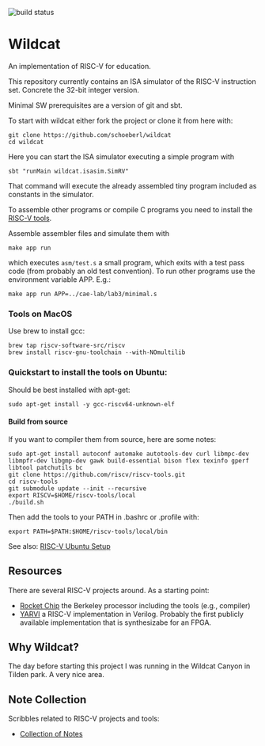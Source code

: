 
![build status](https://github.com/schoeberl/wildcat/actions/workflows/scala.yml/badge.svg)

# Wildcat

An implementation of RISC-V for education.

This repository currently contains an ISA simulator of the RISC-V instruction
set. Concrete the 32-bit integer version.

Minimal SW prerequisites are a version of git and sbt.

To start with wildcat either fork the project or clone it from here with:

    git clone https://github.com/schoeberl/wildcat
    cd wildcat

Here you can start the ISA simulator executing a simple program with

    sbt "runMain wildcat.isasim.SimRV"

That command will execute the already assembled tiny program included
as constants in the simulator.

To assemble other programs or compile C programs you need to install
the [RISC-V tools](https://github.com/riscv/riscv-tools).

Assemble assembler files and simulate them with
```
make app run
```
which executes `asm/test.s` a small program, which exits with a test pass
code (from probably an old test convention). To run other programs
use the environment variable APP. E.g.:
```
make app run APP=../cae-lab/lab3/minimal.s
```

### Tools on MacOS

Use brew to install gcc:

```
brew tap riscv-software-src/riscv 
brew install riscv-gnu-toolchain --with-NOmultilib
```

### Quickstart to install the tools on Ubuntu:

Should be best installed with apt-get:

    sudo apt-get install -y gcc-riscv64-unknown-elf

#### Build from source

If you want to compiler them from source, here are some notes:

    sudo apt-get install autoconf automake autotools-dev curl libmpc-dev libmpfr-dev libgmp-dev gawk build-essential bison flex texinfo gperf libtool patchutils bc
    git clone https://github.com/riscv/riscv-tools.git
    cd riscv-tools
    git submodule update --init --recursive
    export RISCV=$HOME/riscv-tools/local
    ./build.sh

Then add the tools to your PATH in .bashrc or .profile with:

    export PATH=$PATH:$HOME/riscv-tools/local/bin

See also: [RISC-V Ubuntu Setup](https://github.com/schoeberl/cae-lab#vm-and-tool-installation)

## Resources

There are several RISC-V projects around. As a starting point:

 * [Rocket Chip](https://github.com/ucb-bar/rocket-chip) the Berkeley processor including the tools (e.g., compiler)
 * [YARVI](https://github.com/tommythorn/yarvi) a RISC-V implementation in Verilog. Probably the first publicly available implementation that is synthesizabe for an FPGA.

## Why Wildcat?

The day before starting this project I was running
in the Wildcat Canyon in Tilden park. A very nice area.

## Note Collection

Scribbles related to RISC-V projects and tools:

 * [Collection of Notes](doc)
